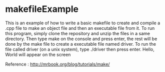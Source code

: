 # makefileExample
This is an example of how to write a basic makefile to create and compile a .cpp file to make an object file and then an executable file from it.
To run this program, simply clone the repository and unzip the files in a same directory. Then type make on the console and 
press enter, the rest will be done by the make file to create a executable file named driver. 
To run the file called driver (on a unix system), type ./driver then press enter.
Hello, World will appear on the screen

Reference : http://mrbook.org/blog/tutorials/make/

